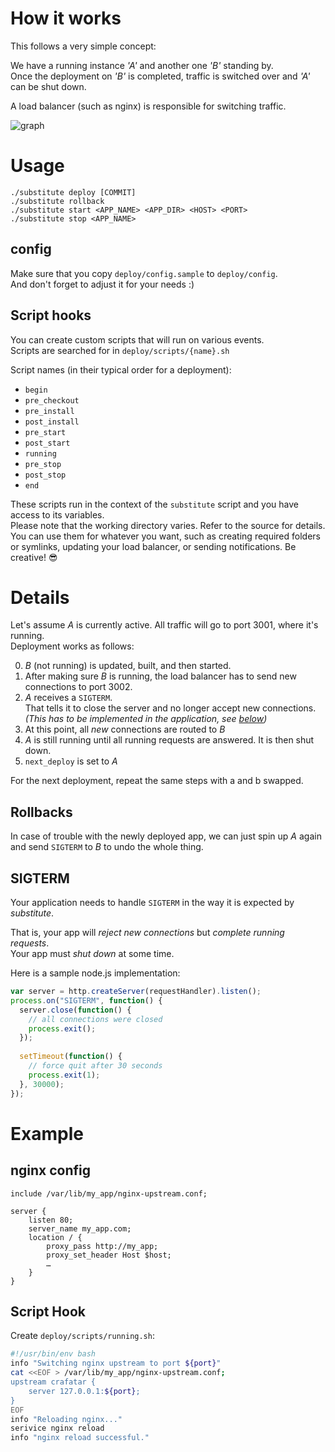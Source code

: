 # How it works

This follows a very simple concept:

We have a running instance _'A'_ and another one _'B'_ standing by.  
Once the deployment on _'B'_ is completed, traffic is switched over and _'A'_ can be shut down.

A load balancer (such as nginx) is responsible for switching traffic.

![graph](https://i.imgur.com/3JCU7Qu.png)

# Usage

```shell
./substitute deploy [COMMIT]
./substitute rollback
./substitute start <APP_NAME> <APP_DIR> <HOST> <PORT>
./substitute stop <APP_NAME>
```

## config

Make sure that you copy `deploy/config.sample` to `deploy/config`.  
And don't forget to adjust it for your needs :)

## Script hooks

You can create custom scripts that will run on various events.  
Scripts are searched for in `deploy/scripts/{name}.sh`

Script names (in their typical order for a deployment):

- `begin`
- `pre_checkout`
- `pre_install`
- `post_install`
- `pre_start`
- `post_start`
- `running`
- `pre_stop`
- `post_stop`
- `end`

These scripts run in the context of the `substitute` script and you have access to its variables.  
Please note that the working directory varies. Refer to the source for details.  
You can use them for whatever you want, such as creating required folders or symlinks, updating your load balancer, or sending notifications. Be creative! :sunglasses:

# Details

Let's assume *A* is currently active. All traffic will go to port 3001, where it's running.  
Deployment works as follows:

0. *B* (not running) is updated, built, and then started.
0. After making sure *B* is running, the load balancer has to send new connections to port 3002.
0. *A* receives a `SIGTERM`.  
   That tells it to close the server and no longer accept new connections.  
   _(This has to be implemented in the application, see [below](#sigterm))_
0. At this point, all *new* connections are routed to *B*
0. *A* is still running until all running requests are answered. It is then shut down.
0. `next_deploy` is set to *A*

For the next deployment, repeat the same steps with a and b swapped.

## Rollbacks

In case of trouble with the newly deployed app, we can just spin up *A* again and send `SIGTERM` to *B* to undo the whole thing.

## SIGTERM

Your application needs to handle `SIGTERM` in the way it is expected by *substitute*.  

That is, your app will *reject new connections* but *complete running requests*.  
Your app must *shut down* at some time.

Here is a sample node.js implementation:

```JavaScript
var server = http.createServer(requestHandler).listen();
process.on("SIGTERM", function() {
  server.close(function() {
    // all connections were closed
    process.exit();
  });
  
  setTimeout(function() {
    // force quit after 30 seconds
    process.exit(1);
  }, 30000);
});
```

# Example

## nginx config

```nginx
include /var/lib/my_app/nginx-upstream.conf;

server {
    listen 80;
    server_name my_app.com;
    location / {
        proxy_pass http://my_app;
        proxy_set_header Host $host;
        …
    }
}
```

## Script Hook

Create `deploy/scripts/running.sh`:

```bash
#!/usr/bin/env bash
info "Switching nginx upstream to port ${port}"
cat <<EOF > /var/lib/my_app/nginx-upstream.conf;
upstream crafatar {
    server 127.0.0.1:${port};
}
EOF
info "Reloading nginx..."
serivice nginx reload
info "nginx reload successful."
```